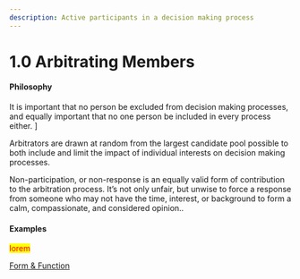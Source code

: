 ```yaml
---
description: Active participants in a decision making process
---
```


# 1.0 Arbitrating Members

#### Philosophy

It is important that no person be excluded from decision making processes, and equally important that no one person be included in every process either. ]

Arbitrators are drawn at random from the largest candidate pool possible to both include and limit the impact of individual interests on decision making processes.

Non-participation, or non-response is an equally valid form of contribution to the arbitration process. It’s not only unfair, but unwise to force a response from someone who may not have the time, interest, or background to form a calm, compassionate, and considered opinion..

#### Examples

<mark style="color:red;">lorem</mark>

[Form & Function](../../../blue-paper/1.9-community-governance-structure/1.0-arbitrating-members.md)
